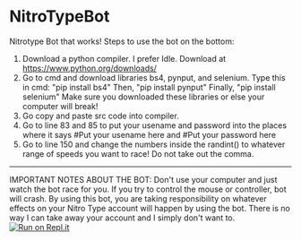 # NitroTypeBot
Nitrotype Bot that works!
Steps to use the bot on the bottom:
1. Download a python compiler. I prefer Idle. Download at https://www.python.org/downloads/
2. Go to cmd and download libraries bs4, pynput, and selenium.
Type this in cmd: "pip install bs4"
Then, "pip install pynput" 
Finally, "pip install selenium" 
Make sure you downloaded these libraries or else your computer will break!
3. Go copy and paste src code into compiler.
4. Go to line 83 and 85 to put your usename and password into the places where it says
#Put your usename here
and 
#Put your password here
5. Go to line 150 and change the numbers inside the randint() to whatever range of speeds you want to race! Do not take out the comma. 
-----------------------------------------------------------------------------------------------------------------------------------
IMPORTANT NOTES ABOUT THE BOT:
Don't use your computer and just watch the bot race for you. If you try to control the mouse or controller, bot will crash. 
By using this bot, you are taking responsibility on whatever effects on your Nitro Type account will happen by using the bot. 
There is no way I can take away your account and I simply don't want to. 
[![Run on Repl.it](https://repl.it/badge/github/reallyverytrash/NitroTypeBot)](https://repl.it/github/reallyverytrash/NitroTypeBot)
